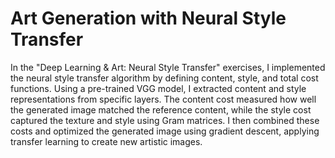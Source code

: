 # Art Generation with Neural Style Transfer
In the "Deep Learning & Art: Neural Style Transfer" exercises, I implemented the neural style transfer algorithm by defining content, style, and total cost functions. Using a pre-trained VGG model, I extracted content and style representations from specific layers. The content cost measured how well the generated image matched the reference content, while the style cost captured the texture and style using Gram matrices. I then combined these costs and optimized the generated image using gradient descent, applying transfer learning to create new artistic images.
